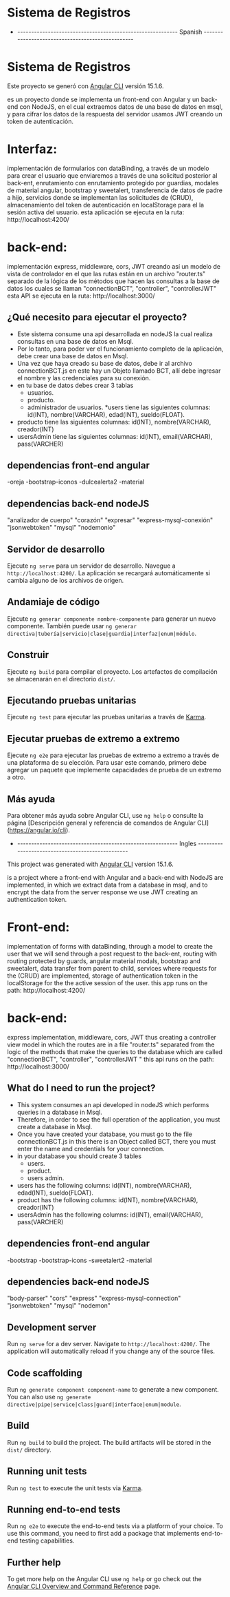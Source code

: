 # Sistema de Registros


* ---------------------------------------------------------- Spanish -------------------------------------------------

# Sistema de Registros

Este proyecto se generó con [Angular CLI](https://github.com/angular/angular-cli) versión 15.1.6.

es un proyecto donde se implementa un front-end con Angular y un back-end con NodeJS, en el cual extraemos datos de una base de datos en msql,
y para cifrar los datos de la respuesta del servidor usamos JWT creando un token de autenticación.

# Interfaz:
implementación de formularios con dataBinding, a través de un modelo para crear el usuario que enviaremos a través de una solicitud posterior al back-ent,
enrutamiento con enrutamiento protegido por guardias,
modales de material angular, bootstrap y sweetalert,
transferencia de datos de padre a hijo,
servicios donde se implementan las solicitudes de (CRUD),
almacenamiento del token de autenticación en localStorage para el
la sesión activa del usuario.
esta aplicación se ejecuta en la ruta: http://localhost:4200/

# back-end:
implementación express, middleware, cors, JWT
creando así un modelo de vista de controlador en el que las rutas están en un archivo "router.ts" separado de la lógica de los métodos que hacen las consultas a la base de datos los cuales se llaman "connectionBCT", "controller", "controllerJWT"
esta API se ejecuta en la ruta: http://localhost:3000/

## ¿Qué necesito para ejecutar el proyecto?

* Este sistema consume una api desarrollada en nodeJS la cual realiza consultas en una base de datos en Msql.
* Por lo tanto, para poder ver el funcionamiento completo de la aplicación, debe crear una base de datos en Msql.
* Una vez que haya creado su base de datos, debe ir al archivo connectionBCT.js en este hay un Objeto llamado BCT, allí debe ingresar el nombre y las credenciales para su conexión.
* en tu base de datos debes crear 3 tablas
   - usuarios.
   - producto.
   - administrador de usuarios.
*users tiene las siguientes columnas: id(INT), nombre(VARCHAR), edad(INT), sueldo(FLOAT).
* producto tiene las siguientes columnas: id(INT), nombre(VARCHAR), creador(INT)
* usersAdmin tiene las siguientes columnas: id(INT), email(VARCHAR), pass(VARCHER)


## dependencias front-end angular
-oreja
-bootstrap-iconos
-dulcealerta2
-material

## dependencias back-end nodeJS
"analizador de cuerpo"
"corazón"
"expresar"
"express-mysql-conexión"
"jsonwebtoken"
"mysql"
"nodemonio"


## Servidor de desarrollo

Ejecute `ng serve` para un servidor de desarrollo. Navegue a `http://localhost:4200/`. La aplicación se recargará automáticamente si cambia alguno de los archivos de origen.

## Andamiaje de código

Ejecute `ng generar componente nombre-componente` para generar un nuevo componente. También puede usar `ng generar directiva|tubería|servicio|clase|guardia|interfaz|enum|módulo`.


## Construir

Ejecute `ng build` para compilar el proyecto. Los artefactos de compilación se almacenarán en el directorio `dist/`.

## Ejecutando pruebas unitarias

Ejecute `ng test` para ejecutar las pruebas unitarias a través de [Karma](https://karma-runner.github.io).

## Ejecutar pruebas de extremo a extremo

Ejecute `ng e2e` para ejecutar las pruebas de extremo a extremo a través de una plataforma de su elección. Para usar este comando, primero debe agregar un paquete que implemente capacidades de prueba de un extremo a otro.

## Más ayuda

Para obtener más ayuda sobre Angular CLI, use `ng help` o consulte la página [Descripción general y referencia de comandos de Angular CLI] (https://angular.io/cli).











* ---------------------------------------------------------- Ingles -------------------------------------------------

This project was generated with [Angular CLI](https://github.com/angular/angular-cli) version 15.1.6.

is a project where a front-end with Angular and a back-end with NodeJS are implemented, in which we extract data from a database in msql,
and to encrypt the data from the server response we use JWT creating an authentication token.

# Front-end: 
implementation of forms with dataBinding, through a model to create the user that we will send through a post request to the back-ent,
routing with routing protected by guards,
angular material modals, bootstrap and sweetalert,
data transfer from parent to child,
services where requests for the (CRUD) are implemented,
storage of authentication token in the localStorage for the
the active session of the user.
this app runs on the path: http://localhost:4200/

# back-end:
express implementation, middleware, cors, JWT
thus creating a controller view model in which the routes are in a file "router.ts" separated from the logic of the methods that make the queries to the database which are called "connectionBCT", "controller", "controllerJWT "
this api runs on the path: http://localhost:3000/

## What do I need to run the project?

* This system consumes an api developed in nodeJS which performs queries in a database in Msql.
* Therefore, in order to see the full operation of the application, you must create a database in Msql.
* Once you have created your database, you must go to the file connectionBCT.js in this there is an Object called BCT, there you must enter the name and credentials for your connection.
* in your database you should create 3 tables
  - users.
  - product.
  - users admin.
* users has the following columns: id(INT), nombre(VARCHAR), edad(INT), sueldo(FLOAT).
* product has the following columns: id(INT), nombre(VARCHAR), creador(INT)
* usersAdmin has the following columns: id(INT), email(VARCHAR), pass(VARCHER)


## dependencies front-end angular
-bootstrap
-bootstrap-icons
-sweetalert2
-material

## dependencies back-end nodeJS
"body-parser"
"cors"
"express"
"express-mysql-connection"
"jsonwebtoken"
"mysql"
"nodemon"


## Development server

Run `ng serve` for a dev server. Navigate to `http://localhost:4200/`. The application will automatically reload if you change any of the source files.

## Code scaffolding

Run `ng generate component component-name` to generate a new component. You can also use `ng generate directive|pipe|service|class|guard|interface|enum|module`.


## Build

Run `ng build` to build the project. The build artifacts will be stored in the `dist/` directory.

## Running unit tests

Run `ng test` to execute the unit tests via [Karma](https://karma-runner.github.io).

## Running end-to-end tests

Run `ng e2e` to execute the end-to-end tests via a platform of your choice. To use this command, you need to first add a package that implements end-to-end testing capabilities.

## Further help

To get more help on the Angular CLI use `ng help` or go check out the [Angular CLI Overview and Command Reference](https://angular.io/cli) page.


